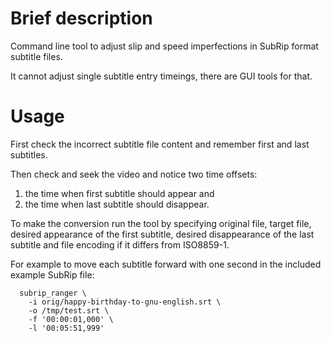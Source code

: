 # Brief description

Command line tool to adjust slip and speed imperfections in SubRip format
subtitle files.

It cannot adjust single subtitle entry timeings, there are GUI tools for that.

# Usage

First check the incorrect subtitle file content and remember first and last
subtitles.

Then check and seek the video and notice two time offsets:
1. the time when first subtitle should appear and
2. the time when last subtitle should disappear.

To make the conversion run the tool by specifying original file, target file,
desired appearance of the first subtitle, desired disappearance of the last
subtitle and file encoding if it differs from ISO8859-1.

For example to move each subtitle forward with one second in the included
example SubRip file:

```
  subrip_ranger \
    -i orig/happy-birthday-to-gnu-english.srt \
    -o /tmp/test.srt \
    -f '00:00:01,000' \
    -l '00:05:51,999'
```
